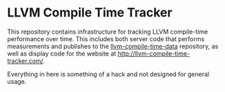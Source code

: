 LLVM Compile Time Tracker
=========================

This repository contains infrastructure for tracking LLVM compile-time performance over time. This includes both server code that performs measurements and publishes to the [llvm-compile-time-data](https://github.com/nikic/llvm-compile-time-data) repository, as well as display code for the website at http://llvm-compile-time-tracker.com/.

Everything in here is something of a hack and not designed for general usage.
